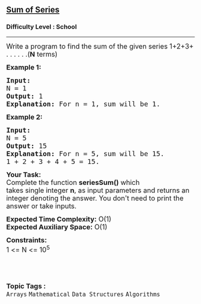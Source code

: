 <h2><a href="https://practice.geeksforgeeks.org/problems/sum-of-series2811/1?page=1&sortBy=difficulty">Sum of Series</a></h2><h3>Difficulty Level : School</h3><hr><div class="problems_problem_content__Xm_eO"><p><span style="font-size: 18px;">Write a program to find the sum of the given series 1+2+3+ . . . . .&nbsp;.(<strong>N</strong> terms)&nbsp;</span></p>
<p><span style="font-size: 18px;"><strong>Example 1:</strong></span></p>
<pre><span style="font-size: 18px;"><strong>Input:
</strong>N = 1
<strong>Output:</strong> 1
<strong>Explanation:</strong> For n = 1, sum will be 1.
</span></pre>
<p><span style="font-size: 18px;"><strong>Example 2:</strong></span></p>
<pre><span style="font-size: 18px;"><strong>Input:
</strong>N = 5
<strong>Output:</strong> 15
<strong>Explanation:</strong> For n = 5, sum will be 15.
1 + 2 + 3 + 4 + 5 = 15.
</span></pre>
<p><span style="font-size: 18px;"><strong>Your Task:</strong><br>Complete the function <strong>seriesSum()</strong>&nbsp;which takes&nbsp;single&nbsp;integer&nbsp;<strong>n</strong>,&nbsp;as input parameters&nbsp;and returns an integer denoting the answer.&nbsp;You don't need to print the answer or take inputs.</span></p>
<p><span style="font-size: 18px;"><strong>Expected Time Complexity:</strong>&nbsp;O(1)<br><strong>Expected Auxiliary Space:</strong>&nbsp;O(1)</span></p>
<p><span style="font-size: 18px;"><strong>Constraints:</strong><br>1 &lt;= N &lt;= 10<sup>5</sup></span></p>
<p>&nbsp;</p></div><br><p><span style=font-size:18px><strong>Topic Tags : </strong><br><code>Arrays</code>&nbsp;<code>Mathematical</code>&nbsp;<code>Data Structures</code>&nbsp;<code>Algorithms</code>&nbsp;